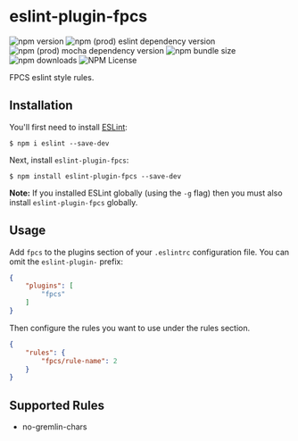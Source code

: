 # eslint-plugin-fpcs

![npm version](https://img.shields.io/npm/v/eslint-plugin-fpcs) ![npm (prod) eslint dependency version](https://img.shields.io/npm/dependency-version/eslint-plugin-fpcs/eslint) ![npm (prod) mocha dependency version](https://img.shields.io/npm/dependency-version/eslint-plugin-fpcs/mocha) ![npm bundle size](https://img.shields.io/bundlephobia/min/eslint-plugin-fpcs) ![npm downloads](https://img.shields.io/npm/dt/eslint-plugin-fpcs) ![NPM License](https://img.shields.io/npm/l/eslint-plugin-fpcs)

FPCS eslint style rules.

## Installation

You'll first need to install [ESLint](http://eslint.org):

```
$ npm i eslint --save-dev
```

Next, install `eslint-plugin-fpcs`:

```
$ npm install eslint-plugin-fpcs --save-dev
```

**Note:** If you installed ESLint globally (using the `-g` flag) then you must also install `eslint-plugin-fpcs` globally.

## Usage

Add `fpcs` to the plugins section of your `.eslintrc` configuration file. You can omit the `eslint-plugin-` prefix:

```json
{
    "plugins": [
        "fpcs"
    ]
}
```


Then configure the rules you want to use under the rules section.

```json
{
    "rules": {
        "fpcs/rule-name": 2
    }
}
```

## Supported Rules

* no-gremlin-chars





